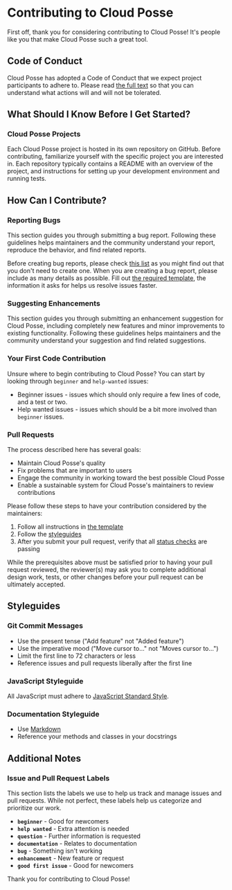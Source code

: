 # Contributing to Cloud Posse

First off, thank you for considering contributing to Cloud Posse! It's people like you that make Cloud Posse such a great tool.

## Code of Conduct

Cloud Posse has adopted a Code of Conduct that we expect project participants to adhere to. Please read [the full text](LINK_TO_CODE_OF_CONDUCT) so that you can understand what actions will and will not be tolerated.

## What Should I Know Before I Get Started?

### Cloud Posse Projects

Each Cloud Posse project is hosted in its own repository on GitHub. Before contributing, familiarize yourself with the specific project you are interested in. Each repository typically contains a README with an overview of the project, and instructions for setting up your development environment and running tests.

## How Can I Contribute?

### Reporting Bugs

This section guides you through submitting a bug report. Following these guidelines helps maintainers and the community understand your report, reproduce the behavior, and find related reports.

Before creating bug reports, please check [this list](LINK_TO_ISSUE_TRACKER) as you might find out that you don't need to create one. When you are creating a bug report, please include as many details as possible. Fill out [the required template](LINK_TO_BUG_REPORT_TEMPLATE), the information it asks for helps us resolve issues faster.

### Suggesting Enhancements

This section guides you through submitting an enhancement suggestion for Cloud Posse, including completely new features and minor improvements to existing functionality. Following these guidelines helps maintainers and the community understand your suggestion and find related suggestions.

### Your First Code Contribution

Unsure where to begin contributing to Cloud Posse? You can start by looking through `beginner` and `help-wanted` issues:

- Beginner issues - issues which should only require a few lines of code, and a test or two.
- Help wanted issues - issues which should be a bit more involved than `beginner` issues.

### Pull Requests

The process described here has several goals:

- Maintain Cloud Posse's quality
- Fix problems that are important to users
- Engage the community in working toward the best possible Cloud Posse
- Enable a sustainable system for Cloud Posse's maintainers to review contributions

Please follow these steps to have your contribution considered by the maintainers:

1. Follow all instructions in [the template](LINK_TO_PULL_REQUEST_TEMPLATE)
2. Follow the [styleguides](LINK_TO_STYLEGUIDE)
3. After you submit your pull request, verify that all [status checks](LINK_TO_STATUS_CHECKS) are passing

While the prerequisites above must be satisfied prior to having your pull request reviewed, the reviewer(s) may ask you to complete additional design work, tests, or other changes before your pull request can be ultimately accepted.

## Styleguides

### Git Commit Messages

- Use the present tense ("Add feature" not "Added feature")
- Use the imperative mood ("Move cursor to..." not "Moves cursor to...")
- Limit the first line to 72 characters or less
- Reference issues and pull requests liberally after the first line

### JavaScript Styleguide

All JavaScript must adhere to [JavaScript Standard Style](LINK_TO_JAVASCRIPT_STYLE_GUIDE).

### Documentation Styleguide

- Use [Markdown](LINK_TO_MARKDOWN_STYLE_GUIDE)
- Reference your methods and classes in your docstrings

## Additional Notes

### Issue and Pull Request Labels

This section lists the labels we use to help us track and manage issues and pull requests. While not perfect, these labels help us categorize and prioritize our work.

- **`beginner`** - Good for newcomers
- **`help wanted`** - Extra attention is needed
- **`question`** - Further information is requested
- **`documentation`** - Relates to documentation
- **`bug`** - Something isn't working
- **`enhancement`** - New feature or request
- **`good first issue`** - Good for newcomers

Thank you for contributing to Cloud Posse!

